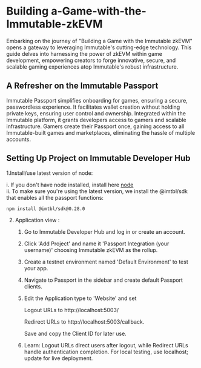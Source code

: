 # Building a-Game-with-the-Immutable-zkEVM

Embarking on the journey of "Building a Game with the Immutable zkEVM" opens a gateway to leveraging Immutable's cutting-edge technology. This guide delves into harnessing the power of zkEVM within game development, empowering creators to forge innovative, secure, and scalable gaming experiences atop Immutable's robust infrastructure.


## A Refresher on the Immutable Passport

Immutable Passport simplifies onboarding for games, ensuring a secure, passwordless experience. It facilitates wallet creation without holding private keys, ensuring user control and ownership. Integrated within the Immutable platform, it grants developers access to gamers and scalable infrastructure. Gamers create their Passport once, gaining access to all Immutable-built games and marketplaces, eliminating the hassle of multiple accounts.

## Setting Up Project on Immutable Developer Hub

1.Install/use latest version of node:

i. If you don't have node installed, install here [node](https://nodejs.org/en/download)     
ii. To make sure you're using the latest version, we install the @imtbl/sdk that enables all the passport functions:

 ```
npm install @imtbl/sdk@0.28.0
```

2. Application view :
    1. Go to Immutable Developer Hub and log in or create an account.
    2. Click 'Add Project' and name it 'Passport Integration (your username)' choosing Immutable zkEVM as the rollup.
    3. Create a testnet environment named 'Default Environment' to test your app.
    4. Navigate to Passport in the sidebar and create default Passport clients.
    5. Edit the Application type to 'Website' and set
       
       Logout URLs to http://localhost:5003/
       
       Redirect URLs to http://localhost:5003/callback.
       
       Save and copy the Client ID for later use.
       
    6. Learn: Logout URLs direct users after logout, while Redirect URLs handle authentication completion. For local testing, use localhost; update for live deployment. 
